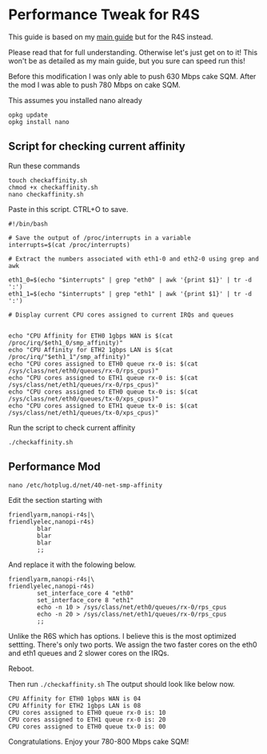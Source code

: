 # Performance Tweak for R4S

This guide is based on my [main guide](https://github.com/StarWhiz/NanoPi-R6S-CPU-Optimization-for-Gigabit-SQM) but for the R4S instead.

Please read that for full understanding. Otherwise let's just get on to it! This won't be as detailed as my main guide, but you sure can speed run this!

Before this modification I was only able to push 630 Mbps cake SQM. After the mod I was able to push 780 Mbps on cake SQM.

This assumes you installed nano already
```
opkg update
opkg install nano
```

## Script for checking current affinity
Run these commands
```
touch checkaffinity.sh
chmod +x checkaffinity.sh
nano checkaffinity.sh
```
Paste in this script. CTRL+O to save.
```
#!/bin/bash

# Save the output of /proc/interrupts in a variable
interrupts=$(cat /proc/interrupts)

# Extract the numbers associated with eth1-0 and eth2-0 using grep and awk

eth1_0=$(echo "$interrupts" | grep "eth0" | awk '{print $1}' | tr -d ':')
eth1_1=$(echo "$interrupts" | grep "eth1" | awk '{print $1}' | tr -d ':')

# Display current CPU cores assigned to current IRQs and queues


echo "CPU Affinity for ETH0 1gbps WAN is $(cat /proc/irq/$eth1_0/smp_affinity)"
echo "CPU Affinity for ETH2 1gbps LAN is $(cat /proc/irq/"$eth1_1"/smp_affinity)"
echo "CPU cores assigned to ETH0 queue rx-0 is: $(cat /sys/class/net/eth0/queues/rx-0/rps_cpus)"
echo "CPU cores assigned to ETH1 queue rx-0 is: $(cat /sys/class/net/eth1/queues/rx-0/rps_cpus)"
echo "CPU cores assigned to ETH0 queue tx-0 is: $(cat /sys/class/net/eth0/queues/tx-0/xps_cpus)"
echo "CPU cores assigned to ETH1 queue tx-0 is: $(cat /sys/class/net/eth1/queues/tx-0/xps_cpus)"
```
Run the script to check current affinity
```
./checkaffinity.sh
```

## Performance Mod
```
nano /etc/hotplug.d/net/40-net-smp-affinity
```

Edit the section starting with
```
friendlyarm,nanopi-r4s|\
friendlyelec,nanopi-r4s)
        blar
        blar
        blar
        ;;
```

And replace it with the folowing below. 
```
friendlyarm,nanopi-r4s|\
friendlyelec,nanopi-r4s)
        set_interface_core 4 "eth0"
        set_interface_core 8 "eth1"
        echo -n 10 > /sys/class/net/eth0/queues/rx-0/rps_cpus
        echo -n 20 > /sys/class/net/eth1/queues/rx-0/rps_cpus
        ;;
```
Unlike the R6S which has options. I believe this is the most optimized settting. There's only two ports. We assign the two faster cores on the eth0 and eth1 queues and 2 slower cores on the IRQs.

Reboot.

Then run `./checkaffinity.sh`
The output should look like below now.

```
CPU Affinity for ETH0 1gbps WAN is 04
CPU Affinity for ETH2 1gbps LAN is 08
CPU cores assigned to ETH0 queue rx-0 is: 10
CPU cores assigned to ETH1 queue rx-0 is: 20
CPU cores assigned to ETH0 queue tx-0 is: 00
```
Congratulations. Enjoy your 780-800 Mbps cake SQM!